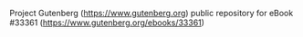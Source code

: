 Project Gutenberg (https://www.gutenberg.org) public repository for eBook #33361 (https://www.gutenberg.org/ebooks/33361)
